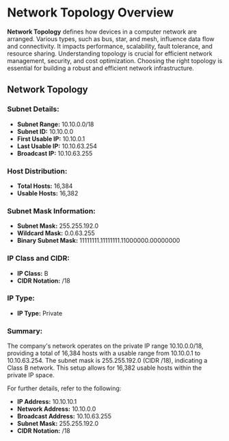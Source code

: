 # Network Topology Overview

**Network Topology** defines how devices in a computer network are arranged. Various types, such as bus, star, and mesh, influence data flow and connectivity. It impacts performance, scalability, fault tolerance, and resource sharing. Understanding topology is crucial for efficient network management, security, and cost optimization. Choosing the right topology is essential for building a robust and efficient network infrastructure.

## Network Topology

### Subnet Details:

- **Subnet Range:** 10.10.0.0/18
- **Subnet ID:** 10.10.0.0
- **First Usable IP:** 10.10.0.1
- **Last Usable IP:** 10.10.63.254
- **Broadcast IP:** 10.10.63.255

### Host Distribution:

- **Total Hosts:** 16,384
- **Usable Hosts:** 16,382

### Subnet Mask Information:

- **Subnet Mask:** 255.255.192.0
- **Wildcard Mask:** 0.0.63.255
- **Binary Subnet Mask:** 11111111.11111111.11000000.00000000

### IP Class and CIDR:

- **IP Class:** B
- **CIDR Notation:** /18

### IP Type:

- **IP Type:** Private

### Summary:

The company's network operates on the private IP range 10.10.0.0/18, providing a total of 16,384 hosts with a usable range from 10.10.0.1 to 10.10.63.254. The subnet mask is 255.255.192.0 (CIDR /18), indicating a Class B network. This setup allows for 16,382 usable hosts within the private IP space.

For further details, refer to the following:

- **IP Address:** 10.10.10.1
- **Network Address:** 10.10.0.0
- **Broadcast Address:** 10.10.63.255
- **Subnet Mask:** 255.255.192.0
- **CIDR Notation:** /18

